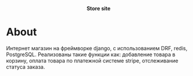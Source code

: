 <p align="center">
  <b>Store site</b>
</p>

# About
Интернет магазин на фреймворке django, с использованием DRF, redis, PostgreSQL. Реализованы такие функции как: добавление товара в корзину, оплата товара по платежной системе stripe, отслеживание статуса заказа.
